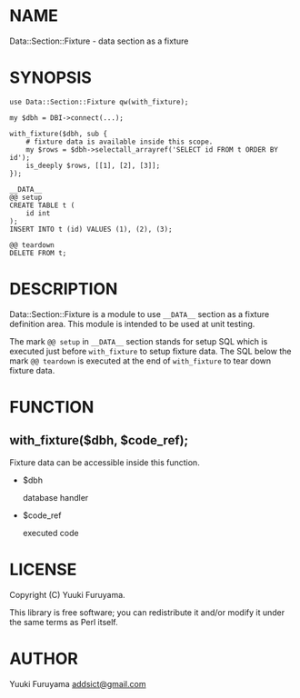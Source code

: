 # NAME

Data::Section::Fixture - data section as a fixture

# SYNOPSIS

    use Data::Section::Fixture qw(with_fixture);

    my $dbh = DBI->connect(...);

    with_fixture($dbh, sub {
        # fixture data is available inside this scope.
        my $rows = $dbh->selectall_arrayref('SELECT id FROM t ORDER BY id');
        is_deeply $rows, [[1], [2], [3]];
    });

    __DATA__
    @@ setup
    CREATE TABLE t (
        id int
    );
    INSERT INTO t (id) VALUES (1), (2), (3);

    @@ teardown
    DELETE FROM t;

# DESCRIPTION

Data::Section::Fixture is a module to use `__DATA__` section as a fixture definition area. 
This module is intended to be used at unit testing.

The mark `@@ setup` in `__DATA__` section stands for setup SQL which is executed just before `with_fixture` to setup fixture data.
The SQL below the mark `@@ teardown` is executed at the end of `with_fixture` to tear down fixture data.

# FUNCTION

## with\_fixture($dbh, $code\_ref);

Fixture data can be accessible inside this function.

- $dbh

    database handler

- $code\_ref

    executed code

# LICENSE

Copyright (C) Yuuki Furuyama.

This library is free software; you can redistribute it and/or modify
it under the same terms as Perl itself.

# AUTHOR

Yuuki Furuyama <addsict@gmail.com>
